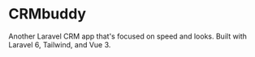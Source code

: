 # CRMbuddy

Another Laravel CRM app that's focused on speed and looks. Built with Laravel 6, Tailwind, and Vue 3.
